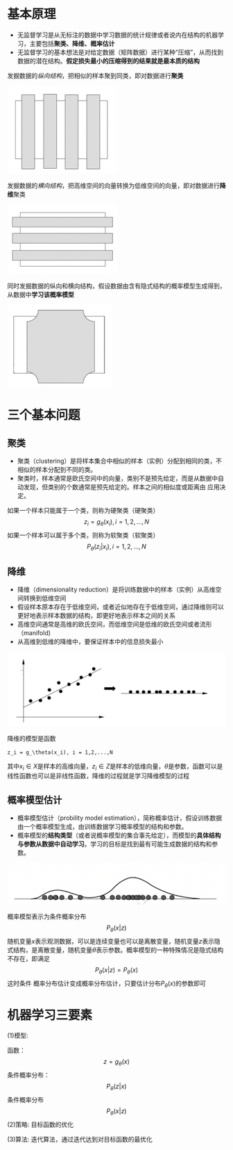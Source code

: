 # 基本原理

- 无监督学习是从无标注的数据中学习数据的统计规律或者说内在结构的机器学习，主要包括**聚类、降维、概率估计**
- 无监督学习的基本想法是对给定数据（矩阵数据）进行某种“压缩”，从而找到数据的潜在结构。**假定损失最小的压缩得到的结果就是最本质的结构**

发掘数据的*纵向结构*，把相似的样本聚到同类，即对数据进行**聚类**

![Cluster](../img/ML/Cluster.png)

发掘数据的*横向结构*，把高维空间的向量转换为低维空间的向量，即对数据进行**降维**聚类

![Dimensionalityreductioncluster](../img/ML/Dimensionalityreductioncluster.png)

同时发掘数据的纵向和横向结构，假设数据由含有隐式结构的概率模型生成得到，从数据中**学习该概率模型**

![Horizontalandvertical](../img/ML/Horizontalandvertical.png)

# 三个基本问题

## 聚类

- 聚类（clustering）是将样本集合中相似的样本（实例）分配到相同的类，不相似的样本分配到不同的类。
- 聚类时，样本通常是欧氏空间中的向量，类别不是预先给定，而是从数据中自动发现，但类别的个数通常是预先给定的。样本之间的相似度或距离由 应用决定。





如果一个样本只能属于一个类，则称为硬聚类（硬聚类）
$$
z_i = g_\theta(x_i), i = 1,2,...,N
$$
如果一个样本可以属于多个类，则称为软聚类（软聚类）
$$
P_\theta(z_i|x_i), i = 1,2,...,N
$$

## 降维

- 降维（dimensionality reduction）是将训练数据中的样本（实例）从高维空间转换到低维空间
- 假设样本原本存在于低维空间，或者近似地存在于低维空间，通过降维则可以更好地表示样本数据的结构，即更好地表示样本之间的关系
- 高维空间通常是高维的欧氏空间，而低维空间是低维的欧氏空间或者流形（manifold)
- 从高维到低维的降维中，要保证样本中的信息损失最小

![dimensionalityreduction](../img/ML/dimensionalityreduction.png)

降维的模型是函数

```
z_i = g_\theta(x_i), i = 1,2,...,N
```

其中$x_i\in X$是样本的高维向量，$z_i \in Z$是样本的低维向量，$\theta$是参数，函数可以是线性函数也可以是非线性函数，降维的过程就是学习降维模型的过程

## 概率模型估计

- 概率模型估计（probility model estimation），简称概率估计，假设训练数据由一个概率模型生成，由训练数据学习概率模型的结构和参数。
- 概率模型的**结构类型**（或者说概率模型的集合事先给定），而模型的**具体结构与参数从数据中自动学习**。学习的目标是找到最有可能生成数据的结构和参数。

![probilitymodelestimation](../img/ML/probilitymodelestimation.png)

概率模型表示为条件概率分布
$$
P_\theta(x|z)
$$
随机变量$x$表示观测数据，可以是连续变量也可以是离散变量，随机变量$z$表示隐式结构，是离散变量，随机变量$\theta$表示参数。概率模型的一种特殊情况是隐式结构不存在，即满足
$$
P_\theta(x|z) = P_\theta(x)
$$
这时条件 概率分布估计变成概率分布估计，只要估计分布$P_\theta(x)$的参数即可

# 机器学习三要素

(1)模型: 

函数：
$$
z = g_\theta(x)
$$
条件概率分布：
$$
P_\theta(z|x)
$$
条件概率分布
$$
P_\theta(x|z)
$$
(2)策略: 目标函数的优化

(3)算法: 迭代算法，通过迭代达到对目标函数的最优化









